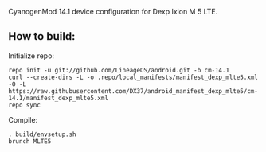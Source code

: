 CyanogenMod 14.1 device configuration for Dexp Ixion M 5 LTE.


How to build:
-------------

Initialize repo:

    repo init -u git://github.com/LineageOS/android.git -b cm-14.1
    curl --create-dirs -L -o .repo/local_manifests/manifest_dexp_mlte5.xml -O -L https://raw.githubusercontent.com/DX37/android_manifest_dexp_mlte5/cm-14.1/manifest_dexp_mlte5.xml
    repo sync

Compile:

    . build/envsetup.sh
    brunch MLTE5

